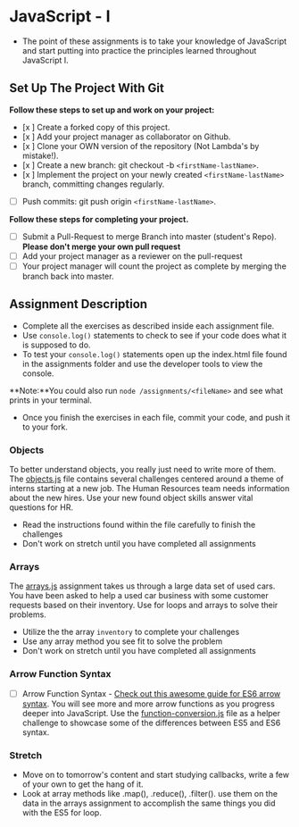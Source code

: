 # JavaScript - I

* The point of these assignments is to take your knowledge of JavaScript and start putting into practice the principles learned throughout JavaScript I.

## Set Up The Project With Git

**Follow these steps to set up and work on your project:**

* [x ] Create a forked copy of this project.
* [x ] Add your project manager as collaborator on Github.
* [x ] Clone your OWN version of the repository (Not Lambda's by mistake!).
* [x ] Create a new branch: git checkout -b `<firstName-lastName>`.
* [x ] Implement the project on your newly created `<firstName-lastName>` branch, committing changes regularly.
* [ ] Push commits: git push origin `<firstName-lastName>`.

**Follow these steps for completing your project.**

* [ ] Submit a Pull-Request to merge <firstName-lastName> Branch into master (student's  Repo). **Please don't merge your own pull request**
* [ ] Add your project manager as a reviewer on the pull-request
* [ ] Your project manager will count the project as complete by merging the branch back into master.

## Assignment Description

* Complete all the exercises as described inside each assignment file.
* Use `console.log()` statements to check to see if your code does what it is supposed to do.
* To test your `console.log()` statements open up the index.html file found in the assignments folder and use the developer tools to view the console.  

**Note:**You could also run `node /assignments/<fileName>` and see what prints in your terminal.

* Once you finish the exercises in each file, commit your code, and push it to your fork.

### Objects

To better understand objects, you really just need to write more of them. The [objects.js](assignments/objects.js) file contains several challenges centered around a theme of interns starting at a new job. The Human Resources team needs information about the new hires. Use your new found object skills answer vital questions for HR.

* Read the instructions found within the file carefully to finish the challenges
* Don't work on stretch until you have completed all assignments

### Arrays

The [arrays.js](assignments/arrays.js) assignment takes us through a large data set of used cars.  You have been asked to help a used car business with some customer requests based on their inventory.  Use for loops and arrays to solve their problems.

* Utilize the the array `inventory` to complete your challenges
* Use any array method you see fit to solve the problem
* Don't work on stretch until you have completed all assignments

### Arrow Function Syntax

* [ ] Arrow Function Syntax - [Check out this awesome guide for ES6 arrow syntax](https://medium.freecodecamp.org/when-and-why-you-should-use-es6-arrow-functions-and-when-you-shouldnt-3d851d7f0b26). You will see more and more arrow functions as you progress deeper into JavaScript. Use the [function-conversion.js](assignments/function-conversion.js) file as a helper challenge to showcase some of the differences between ES5 and ES6 syntax.  

### Stretch

* Move on to tomorrow's content and start studying callbacks, write a few of your own to get the hang of it.
* Look at array methods like .map(), .reduce(), .filter(). use them on the data in the arrays assignment to accomplish the same things you did with the ES5 for loop.
